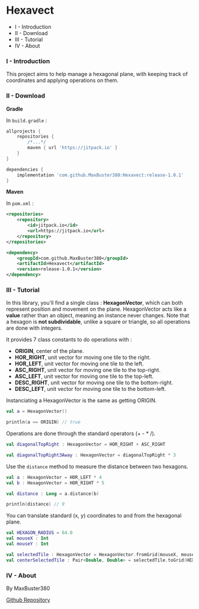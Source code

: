 # Hexavect

- I - Introduction
- II - Download
- III - Tutorial
- IV - About

### I - Introduction

This project aims to help manage a hexagonal plane, with keeping track of coordinates and applying operations on them. 

### II - Download

__Gradle__

In `build.gradle` :

```gradle
allprojects {
	repositories {
		/*...*/
		maven { url 'https://jitpack.io' }
	}
}
```

```gradle
dependencies {
    implementation 'com.github.MaxBuster380:Hexavect:release-1.0.1'
}
```

__Maven__

In `pom.xml` :
```xml
<repositories>
	<repository>
	    <id>jitpack.io</id>
	    <url>https://jitpack.io</url>
	</repository>
</repositories>
```

```xml
<dependency>
    <groupId>com.github.MaxBuster380</groupId>
    <artifactId>Hexavect</artifactId>
    <version>release-1.0.1</version>
</dependency>
```

### III - Tutorial

In this library, you'll find a single class : **HexagonVector**, which can both represent position and movement on the plane.
HexagonVector acts like a **value** rather than an object, meaning an instance never changes.
Note that a hexagon is **not subdividable**, unlike a square or triangle, so all operations are done with integers.

It provides 7 class constants to do operations with :
 - **ORIGIN**, center of the plane.
 - **HOR_RIGHT**, unit vector for moving one tile to the right.
 - **HOR_LEFT**, unit vector for moving one tile to the left.
 - **ASC_RIGHT**, unit vector for moving one tile to the top-right.
 - **ASC_LEFT**, unit vector for moving one tile to the top-left.
 - **DESC_RIGHT**, unit vector for moving one tile to the bottom-right.
 - **DESC_LEFT**, unit vector for moving one tile to the bottom-left.

Instanciating a HexagonVector is the same as getting ORIGIN.
```Kotlin
val a = HexagonVector()

println(a == ORIGIN) // true
```

Operations are done through the standard operators (+ - * /).

```Kotlin
val diagonalTopRight : HexagonVector = HOR_RIGHT + ASC_RIGHT

val diagonalTopRight3Away : HexagonVector = diagonalTopRight * 3
```

Use the `distance` method to measure the distance between two hexagons.
```Kotlin
val a : HexagonVector = HOR_LEFT * 4
val b : HexagonVector = HOR_RIGHT * 5

val distance : Long = a.distance(b)

println(distance) // 9
```

You can translate standard (x, y) coordinates to and from the hexagonal plane. 
```Kotlin
val HEXAGON_RADIUS = 64.0
val mouseX : Int
val mouseY : Int

val selectedTile : HexagonVector = HexagonVector.fromGrid(mouseX, mouseY, HEXAGON_RADIUS)
val centerSelectedTile : Pair<Double, Double> = selectedTile.toGrid(HEXAGON_RADIUS)
```

### IV - About

By MaxBuster380

[Github Repository](https://github.com/MaxBuster380/Hexavect)
